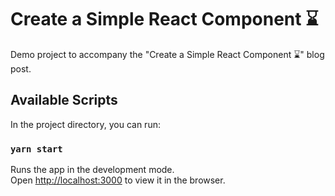 # Create a Simple React <Timer/> Component ⌛

Demo project to accompany the "Create a Simple React <Timer/> Component ⌛" blog post.

## Available Scripts

In the project directory, you can run:

### `yarn start`

Runs the app in the development mode.<br />
Open [http://localhost:3000](http://localhost:3000) to view it in the browser.
